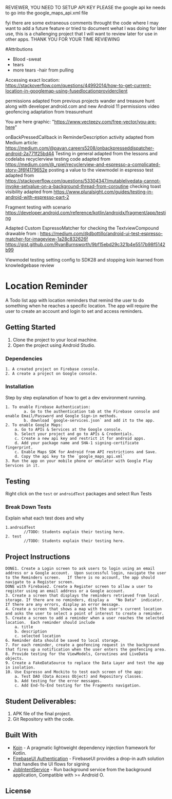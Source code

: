 REVIEWER, YOU NEED TO SETUP API KEY PLEASE
the google api ke needs to go into the google_maps_api.xml file

fyi there are some extraneous comments throught the code where I may want to add a future feature or tried to document wehat I was doing
for later use, this is a challenging project that I will want to review later for use in other apps.
THANK YOU FOR YOUR TIME REVIEWING

#Attributions
- Blood
-sweat
- tears
- more tears
-hair from pulling

Accessing exact location: https://stackoverflow.com/questions/44992014/how-to-get-current-location-in-googlemap-using-fusedlocationproviderclient

permissions adapted from previous projects wander and treasure hunt along with developer.android.com and new Android 11 permissions video
geofencing adaptation from treasurehunt

You are here graphic:
"https://www.vecteezy.com/free-vector/you-are-here"

onBackPressedCallback in ReminderDescription activity adapted from Medium article: https://medium.com/@pavan.careers5208/onbackpresseddispatcher-android-2a771f25bd44
Testing in general adapted from the lessons and codelabs
recyclerview testing code adapted from https://medium.com/@_rpiel/recyclerview-and-espresso-a-complicated-story-3f6f4179652e
posting a value to the viewmodel in espresso test adapted from https://stackoverflow.com/questions/53304347/mutablelivedata-cannot-invoke-setvalue-on-a-background-thread-from-coroutine
checking toast visibility adapted from https://www.pluralsight.com/guides/testing-in-android-with-espresso-part-2

Fragment testing with scenario https://developer.android.com/reference/kotlin/androidx/fragment/app/testing

Adapted Custom EspressoMatcher for checking the TextviewCompound drawable from : 
    https://medium.com/@dbottillo/android-ui-test-espresso-matcher-for-imageview-1a28c832626f
    https://gist.github.com/RyanBurnsworth/9bf15ebd29c321b4e5517b98f5142b99 

Viewmodel testing setting config to SDK28 and stopping koin learned from knowledgebase review
    

# Location Reminder

A Todo list app with location reminders that remind the user to do something when he reaches a specific location. The app will require the user to create an account and login to set and access reminders.

## Getting Started

1. Clone the project to your local machine.
2. Open the project using Android Studio.

### Dependencies

```
1. A created project on Firebase console.
2. A create a project on Google console.
```

### Installation

Step by step explanation of how to get a dev environment running.

```
1. To enable Firebase Authentication:
        a. Go to the authentication tab at the Firebase console and enable Email/Password and Google Sign-in methods.
        b. download `google-services.json` and add it to the app.
2. To enable Google Maps:
    a. Go to APIs & Services at the Google console.
    b. Select your project and go to APIs & Credentials.
    c. Create a new api key and restrict it for android apps.
    d. Add your package name and SHA-1 signing-certificate fingerprint.
    c. Enable Maps SDK for Android from API restrictions and Save.
    d. Copy the api key to the `google_maps_api.xml`
3. Run the app on your mobile phone or emulator with Google Play Services in it.
```

## Testing

Right click on the `test` or `androidTest` packages and select Run Tests

### Break Down Tests

Explain what each test does and why

```
1.androidTest
        //TODO: Students explain their testing here.
2. test
        //TODO: Students explain their testing here.
```

## Project Instructions
    DONE1. Create a Login screen to ask users to login using an email address or a Google account.  Upon successful login, navigate the user to the Reminders screen.   If there is no account, the app should navigate to a Register screen.
    DONE with Firebase2. Create a Register screen to allow a user to register using an email address or a Google account.
    3. Create a screen that displays the reminders retrieved from local storage. If there are no reminders, display a   "No Data"  indicator.  If there are any errors, display an error message.
    4. Create a screen that shows a map with the user's current location and asks the user to select a point of interest to create a reminder.
    5. Create a screen to add a reminder when a user reaches the selected location.  Each reminder should include
        a. title
        b. description
        c. selected location
    6. Reminder data should be saved to local storage.
    7. For each reminder, create a geofencing request in the background that fires up a notification when the user enters the geofencing area.
    8. Provide testing for the ViewModels, Coroutines and LiveData objects.
    9. Create a FakeDataSource to replace the Data Layer and test the app in isolation.
    10. Use Espresso and Mockito to test each screen of the app:
        a. Test DAO (Data Access Object) and Repository classes.
        b. Add testing for the error messages.
        c. Add End-To-End testing for the Fragments navigation.


## Student Deliverables:

1. APK file of the final project.
2. Git Repository with the code.

## Built With

* [Koin](https://github.com/InsertKoinIO/koin) - A pragmatic lightweight dependency injection framework for Kotlin.
* [FirebaseUI Authentication](https://github.com/firebase/FirebaseUI-Android/blob/master/auth/README.md) - FirebaseUI provides a drop-in auth solution that handles the UI flows for signing
* [JobIntentService](https://developer.android.com/reference/androidx/core/app/JobIntentService) - Run background service from the background application, Compatible with >= Android O.

## License
